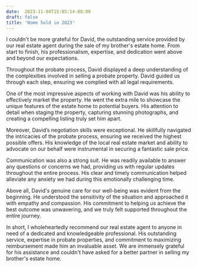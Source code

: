 ```yaml
---
date:  2023-11-04T15:05:14-08:00
draft: false
title: 'Home Sold in 2023'
---
```


I couldn't be more grateful for David, the outstanding service provided by our real estate agent during the sale of my brother's estate home. From start to finish, his professionalism, expertise, and dedication went above and beyond our expectations.

Throughout the probate process, David displayed a deep understanding of the complexities involved in selling a probate property. David guided us through each step, ensuring we complied with all legal requirements. 

One of the most impressive aspects of working with David was his ability to effectively market the property. He went the extra mile to showcase the unique features of the estate home to potential buyers. His attention to detail when staging the property, capturing stunning photographs, and creating a compelling listing truly set him apart.

Moreover, David’s negotiation skills were exceptional. He skillfully navigated the intricacies of the probate process, ensuring we received the highest possible offers. His knowledge of the local real estate market and ability to advocate on our behalf were instrumental in securing a fantastic sale price.

Communication was also a strong suit. He was readily available to answer any questions or concerns we had, providing us with regular updates throughout the entire process. His clear and timely communication helped alleviate any anxiety we had during this emotionally challenging time.

Above all, David's genuine care for our well-being was evident from the beginning. He understood the sensitivity of the situation and approached it with empathy and compassion. His commitment to helping us achieve the best outcome was unwavering, and we truly felt supported throughout the entire journey.

In short, I wholeheartedly recommend our real estate agent to anyone in need of a dedicated and knowledgeable professional. His outstanding service, expertise in probate properties, and commitment to maximizing reimbursement made him an invaluable asset. We are immensely grateful for his assistance and couldn't have asked for a better partner in selling my brother's estate home.
